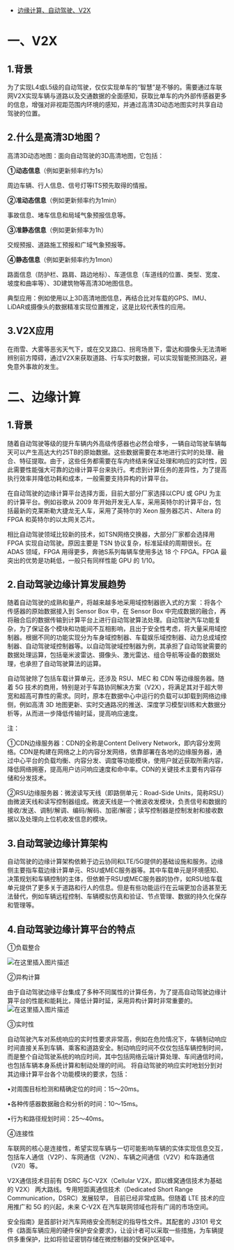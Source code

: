- [边缘计算、自动驾驶、V2X](https://blog.csdn.net/ZJ_____W/article/details/108056473?utm_medium=distribute.pc_aggpage_search_result.none-task-blog-2~aggregatepage~first_rank_ecpm_v1~rank_v31_ecpm-16-108056473.pc_agg_new_rank&utm_term=%E8%BD%A6%E8%BE%86%E8%BE%B9%E7%BC%98%E8%AE%A1%E7%AE%97&spm=1000.2123.3001.4430)

# 一、V2X

## 1.背景

为了实现L4或L5级的自动驾驶，仅仅实现单车的“智慧”是不够的。需要通过车联网V2X实现车辆与道路以及交通数据的全面感知，获取比单车的内外部传感器更多的信息，增强对非视距范围内环境的感知，并通过高清3D动态地图实时共享自动驾驶的位置。

## 2.什么是高清3D地图？

高清3D动态地图：面向自动驾驶的3D高清地图，它包括：

 **①动态信息**（例如更新频率约为1s）

 周边车辆、行人信息、信号灯等ITS预先取得的情报。

 **②准动态信息**（例如更新频率约为1min）

 事故信息、堵车信息和局域气象预报信息等。

 **③准静态信息**（例如更新频率为1h）

 交规预报、道路施工预报和广域气象预报等。

 **④静态信息**（例如更新频率约为1mon）

 路面信息（防护栏、路肩、路边地标）、车道信息（车道线的位置、类型、宽度、坡度和曲率等）、3D建筑物等高清3D地图信息。

典型应用：例如使用以上3D高清地图信息，再结合比对车载的GPS、IMU、LiDAR或摄像头的数据精准实现位置推定，这是比较代表性的应用。

## 3.V2X应用

在雨雪、大雾等恶劣天气下，或在交叉路口、拐弯场景下，雷达和摄像头无法清晰辨别前方障碍，通过V2X来获取道路、行车实时数据，可以实现智能预测路况，避免意外事故的发生。

# 二、边缘计算

## 1.背景

随着自动驾驶等级的提升车辆内外高级传感器也必然会增多，一辆自动驾驶车辆每天可以产生高达大约25TB的原始数据。这些数据需要在本地进行实时的处理、融合、特征提取。由于，这些任务都需要在车内终结来保证处理和响应的实时性，因此需要性能强大可靠的边缘计算平台来执行。考虑到计算任务的差异性，为了提高执行效率并降低功耗和成本，一般需要支持异构的计算平台。

在自动驾驶的边缘计算平台选择方面，目前大部分厂家选择以CPU 或 GPU 为主的计算平台。例如谷歌从 2009  年开始开发无人车，采用英特尔的计算平台，包括最新的克莱斯勒大捷龙无人车，采用了英特尔的 Xeon 服务器芯片、Altera 的 FPGA  和英特尔的以太网关芯片。

相比自动驾驶领域比较新的技术，如TSN网络交换器，大部分厂家都会选择用 FPGA 实现自动驾驶。原因主要是 TSN  协议复杂，标准延续的周期很长。在 ADAS 领域，FPGA 用得更多，奔驰S系列每辆车使用多达 18 个 FPGA。FPGA  最突出的优势是功耗低，一般只有同样性能 GPU 的 1/10。

## 2.自动驾驶边缘计算发展趋势

随着自动驾驶的成熟和量产，将越来越多地采用域控制器嵌入式的方案 ：将各个传感器的原始数据接入到 Sensor Box 中，在 Sensor Box  中完成数据的融合，再将融合后的数据传输到计算平台上进行自动驾驶算法处理。自动驾驶汽车功能复杂，为了保证各个模块和功能间不互相影响，且出于安全性考虑，将大量采用域控制器。根据不同的功能实现分为车身域控制器、车载娱乐域控制器、动力总成域控制器、自动驾驶域控制器等。以自动驾驶域控制器为例，其承担了自动驾驶需要的数据处理运算，包括毫米波雷达、摄像头、激光雷达、组合导航等设备的数据处理，也承担了自动驾驶算法的运算。

自动驾驶除了包括车载计算单元，还涉及 RSU、MEC 和 CDN 等边缘服务器。随着 5G  技术的商用，特别是对于车路协同解决方案（V2X），将满足其对于超大带宽和超高可靠性的需求。同时，原本在数据中心中运行的负载可以卸载到网络边缘侧，例如高清 3D 地图更新、实时交通路况的推送、深度学习模型训练和大数据分析等，从而进一步降低传输时延，提高响应速度。

注：

 ①CDN边缘服务器：CDN的全称是Content Delivery  Network，即内容分发网络。CDN是构建在网络之上的内容分发网络，依靠部署在各地的边缘服务器，通过中心平台的负载均衡、内容分发、调度等功能模块，使用户就近获取所需内容，降低网络拥塞，提高用户访问响应速度和命中率。CDN的关键技术主要有内容存储和分发技术。

 ②RSU边缘服务器：微波读写天线（即路侧单元：Road-Side  Units，简称RSU）由微波天线和读写控制器组成。微波天线是一个微波收发模块，负责信号和数据的接收/发送、调制/解调、编码/解码、加密/解密；读写控制器是控制发射和接收数据以及处理向上位机收发信息的模块。

## 3.自动驾驶边缘计算架构

自动驾驶的边缘计算架构依赖于边云协同和LTE/5G提供的基础设施和服务。边缘侧主要指车载边缘计算单元、RSU或MEC服务器等。其中车载单元是环境感知、决策规划和车辆控制的主体，但依赖于RSU或MEC服务器的协作，如RSU给车载单元提供了更多关于道路和行人的信息。但是有些功能运行在云端更加合适甚至无法替代，例如车辆远程控制、车辆模拟仿真和验证、节点管理、数据的持久化保存和管理等。

## 4.自动驾驶边缘计算平台的特点

①负载整合

 ![在这里插入图片描述](https://img-blog.csdnimg.cn/20200817171042700.png?x-oss-process=image/watermark,type_ZmFuZ3poZW5naGVpdGk,shadow_10,text_aHR0cHM6Ly9ibG9nLmNzZG4ubmV0L1pKX19fX19X,size_16,color_FFFFFF,t_70#pic_center)

 ②异构计算

 由于自动驾驶边缘平台集成了多种不同属性的计算任务，为了提高自动驾驶边缘计算平台的性能和能耗比，降低计算时延，采用异构计算时非常重要的。
 ![在这里插入图片描述](https://img-blog.csdnimg.cn/20200817171414498.png?x-oss-process=image/watermark,type_ZmFuZ3poZW5naGVpdGk,shadow_10,text_aHR0cHM6Ly9ibG9nLmNzZG4ubmV0L1pKX19fX19X,size_16,color_FFFFFF,t_70#pic_center)

 ③实时性

 自动驾驶汽车对系统响应的实时性要求非常高，例如在危险情况下，车辆制动响应时间直接关系到车辆、乘客和道路安全。制动响应时间不仅仅包括车辆控制时间，而是整个自动驾驶系统的响应时间，其中包括网络云端计算处理、车间通信时间，也包括车辆本身系统计算和制动处理的时间。
 将自动驾驶的响应实时地划分到对其边缘计算平台各个功能模块的要求，包括：

•对周围目标检测和精确定位的时间：15～20ms。

•各种传感器数据融合和分析的时间：10～15ms。

•行为和路径规划时间：25～40ms。

④连接性

车联网的核心是连接性，希望实现车辆与一切可能影响车辆的实体实现信息交互，包括车人通信（V2P）、车网通信（V2N）、车辆之间通信（V2V）和车路通信（V2I）等。

V2X通信技术目前有 DSRC 与C-V2X（Cellular V2X，即以蜂窝通信技术为基础的 V2X）  两大路线。专用短距离通信技术（Dedicated Short Range Communication，DSRC）发展较早，  目前已经非常成熟。但随着 LTE 技术的应用推广和 5G 的兴起，未来 C-V2X 在汽车联网领域也将有广阔的市场空间。

安全指南》是首部针对汽车网络安全而制定的指导性文件。其配套的 J3101 号文件《路面车辆应用的硬件保护安全要求》，让设计者可以采取一些措施，为车辆提供多重保护，比如将验证密钥存储在微控制器的受保护区域中。